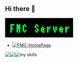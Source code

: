 ## Hi there 👋
![](https://github.com/bella2391/branding/blob/master/banner/fmc.png "Banner")
* [![FMC-HomePage](https://img.shields.io/badge/FMC-HomePage?style=for-the-badge&logo=github&logoColor=white)]([https://github.com/bella2391/bella2391](https://keypforev.ddns.net/))
<img alt="my skills" src="https://skillicons.dev/icons?i=java,php">

<a href="https://github.com/anuraghazra/github-readme-stats">
  <img align="left" src="https://github-readme-stats.vercel.app/api?username=bella2391&show_icons=true&theme=outrun" />
</a>
<a href="https://github.com/anuraghazra/github-readme-stats">
  <img align="left" src="https://github-readme-stats.vercel.app/api/top-langs/?username=bella2391&show_icons=true&theme=gruvbox_light&layout=compact" />
</a>
